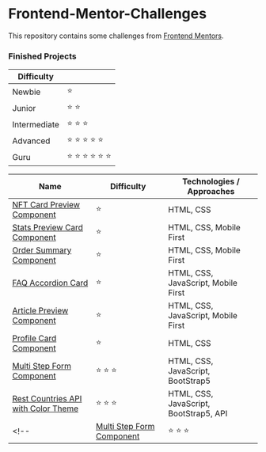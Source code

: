 # Frontend-Mentor-Challenges

This repository contains some challenges from [Frontend Mentors](https://www.frontendmentor.io/challenges). 

### Finished Projects

|Difficulty | |
|---|---|
| Newbie | :star: |
| Junior | :star: :star: |
| Intermediate | :star: :star: :star:  |
| Advanced | :star: :star: :star: :star: :star: |
| Guru | :star: :star: :star: :star: :star: :star: |

|Name|Difficulty| Technologies / Approaches |
|---|---|---|
|  [NFT Card Preview Component](https://yanyan-alien.github.io/FrontendMentor/NFT%20Card%20Preview%20Component/) | :star:   | HTML, CSS |
|  [Stats Preview Card Component](https://yanyan-alien.github.io/FrontendMentor/Stats%20Preview%20Card%20Component/) | :star:   | HTML, CSS, Mobile First |
|  [Order Summary Component](https://yanyan-alien.github.io/FrontendMentor/order-summary-component-main/) | :star:   | HTML, CSS, Mobile First |
|  [FAQ Accordion Card](https://yanyan-alien.github.io/FrontendMentor/faq-accordion-card-main/index.html) | :star:   | HTML, CSS, JavaScript, Mobile First |
|  [Article Preview Component](https://yanyan-alien.github.io/FrontendMentor/article-preview-component-master/) | :star:   | HTML, CSS, JavaScript, Mobile First |
|  [Profile Card Component](https://yanyan-alien.github.io/FrontendMentor/profile-card-component-main/) | :star:   | HTML, CSS |
|  [Multi Step Form Component](https://yanyan-alien.github.io/FrontendMentor/multi-step-form-main/) | :star: :star: :star:  | HTML, CSS, JavaScript, BootStrap5 |
|  [Rest Countries API with Color Theme](https://yanyan-alien.github.io/FrontendMentor/rest-countries-api-with-color-theme-switcher-master/) | :star: :star: :star:  | HTML, CSS, JavaScript, BootStrap5, API |
<!-- |  [Multi Step Form Component](https://yanyan-alien.github.io/FrontendMentor/multi-step-form-main/index.html) | :star: :star: :star:  | HTML, CSS, BootStrap5 | -->